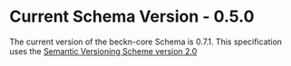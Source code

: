 # Current Schema Version - 0.5.0

The current version of the beckn-core Schema is 0.7.1. This specification uses the [Semantic Versioning Scheme version 2.0](https://semver.org/spec/v2.0.0.html)
